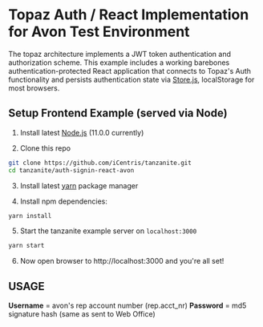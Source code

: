 # Topaz Auth / React Implementation for Avon Test Environment

The topaz architecture implements a JWT token authentication and authorization scheme.  This example includes a working barebones authentication-protected React application that connects to Topaz's Auth functionality and persists authentication state via [Store.js](https://github.com/marcuswestin/store.js/), localStorage for most browsers.

## Setup Frontend Example (served via Node)

1. Install latest [Node.js](https://nodejs.org/en/) (11.0.0 currently)

2. Clone this repo

```bash
git clone https://github.com/iCentris/tanzanite.git
cd tanzanite/auth-signin-react-avon
```
3. Install latest [yarn](https://yarnpkg.com/en/docs/install) package manager

4. Install npm dependencies:

```bash
yarn install
```

5. Start the tanzanite example server on `localhost:3000`

```bash
yarn start
```

6. Now open browser to http://localhost:3000 and you're all set!

## USAGE

**Username** = avon's rep account number (rep.acct_nr)
**Password** = md5 signature hash (same as sent to Web Office)
